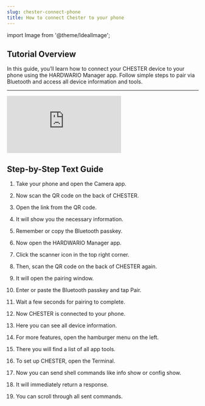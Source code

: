 ```yaml
---
slug: chester-connect-phone
title: How to connect Chester to your phone
---
```


import Image from '@theme/IdealImage';

## Tutorial Overview

In this guide, you’ll learn how to connect your CHESTER device to your phone using the HARDWARIO Manager app. Follow simple steps to pair via Bluetooth and access all device information and tools.

---

<div style={{ position: "relative", paddingBottom: "56.25%", height: 0 }}>
  <iframe
    src="https://www.youtube.com/embed/DJR5v-Y___o?rel=0"
    title="HOW TO CONNECT CHESTER TO YOUR PHONE"
    frameBorder="0"
    allow="accelerometer; autoplay; clipboard-write; encrypted-media; gyroscope; picture-in-picture; web-share"
    allowFullScreen
    style={{
      position: "absolute",
      top: 0,
      left: 0,
      width: "100%",
      height: "100%"
    }}
  ></iframe>
</div>


## Step-by-Step Text Guide

1. Take your phone and open the Camera app.

2. Now scan the QR code on the back of CHESTER.

3. Open the link from the QR code.

4. It will show you the necessary information.

5. Remember or copy the Bluetooth passkey.

6. Now open the HARDWARIO Manager app.

7. Click the scanner icon in the top right corner.

8. Then, scan the QR code on the back of CHESTER again.

9. It will open the pairing window.

10. Enter or paste the Bluetooth passkey and tap Pair.

11. Wait a few seconds for pairing to complete.

12. Now CHESTER is connected to your phone.

13. Here you can see all device information.

14. For more features, open the hamburger menu on the left.

15. There you will find a list of all app tools.

16. To set up CHESTER, open the Terminal.

17. Now you can send shell commands like info show or config show.

18. It will immediately return a response.

19. You can scroll through all sent commands.